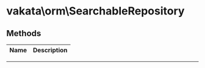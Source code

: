 # vakata\orm\SearchableRepository


## Methods

| Name | Description |
|------|-------------|

---


